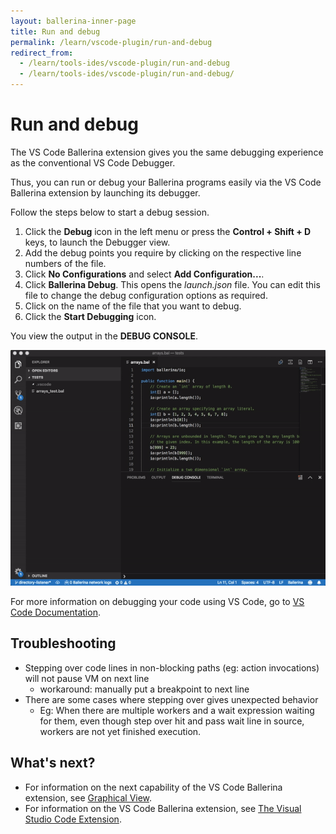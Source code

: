 ```yaml
---
layout: ballerina-inner-page
title: Run and debug
permalink: /learn/vscode-plugin/run-and-debug
redirect_from:
  - /learn/tools-ides/vscode-plugin/run-and-debug
  - /learn/tools-ides/vscode-plugin/run-and-debug/
---
```


# Run and debug

The VS Code Ballerina extension gives you the  same debugging experience as the conventional VS Code Debugger.

Thus, you can run or debug your Ballerina programs easily via the VS Code Ballerina extension by launching its debugger. 

Follow the steps below to start a debug session. 

1. Click the **Debug** icon in the left menu or press the **Control + Shift + D** keys, to launch the Debugger view.
2. Add the debug points you require by clicking on the respective line numbers of the file.
3. Click **No Configurations** and select **Add Configuration...**. 
4. Click **Ballerina Debug**. This opens the *launch.json* file. You can edit this file to change the debug configuration options as required.
5. Click on the name of the file that you want to debug.
6. Click the **Start Debugging** icon.

You view the output in the **DEBUG CONSOLE**.

![Run and debug](/learn/images/run-and-debug.gif)

For more information on debugging your code using VS Code, go to [VS Code Documentation](https://code.visualstudio.com/docs/editor/debugging).

## Troubleshooting
- Stepping over code lines in non-blocking paths (eg: action invocations) will not pause VM on next line
    - workaround: manually put a breakpoint to next line
- There are some cases where stepping over gives unexpected behavior
    - Eg: When there are multiple workers and a wait expression waiting for them, even though step over hit and pass wait line in source, workers are not yet finished execution.

## What's next?

 - For information on the next capability of the VS Code Ballerina extension, see [Graphical View](/learn/vscode-plugin/graphical-editor).
 - For information on the VS Code Ballerina extension, see [The Visual Studio Code Extension](/learn/vscode-plugin).

